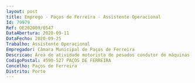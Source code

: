 ```yaml
--- 
layout: post
title: Emprego - Paços de Ferreira - Assistente Operacional
Id: 79979
Ref: OE202009/0547
DataAbertura: 2020-09-11
DataFecho: 2020-09-25
Trabalho: Assistente Operacional
Empregador: Câmara Municipal de Paços de Ferreira
Descricao: Área de atividade motorista de pesados condutor de máquinas pesadas em obra para exercer funções no departamento de Administração Geral do Território   Exercício de funções de complexidade funcional de grau 1, com a categoria de assistente operacional, com o conteúdo funcional descrito no Anexo à LTFP, executando, na área de atividade do Departamento de Administração Geral do Território, as seguintes tarefas  conduzir máquinas pesadas de movimentação de terras, gruas ou veículos, manobrando também sistemas hidráulicos ou mecanismos complementares das viaturas  zelar pela conservação e limpeza das viaturas, verificar diariamente os níveis de óleo e água e comunicar as ocorrências normais detetadas nas viaturas  pode conduzir outras viaturas ligeiras ou pesadas  é responsável pelos equipamentos sob a sua guarda e pela correta utilização, procedendo quando necessário a manutenção e reparação dos mesmos. Realizar outras tarefas diretamente relacionadas com a função.
CodigoPostal: 4590-527 PAÇOS DE FERREIRA
Concelho: Paços de Ferreira
Distrito: Porto
--- 
```


